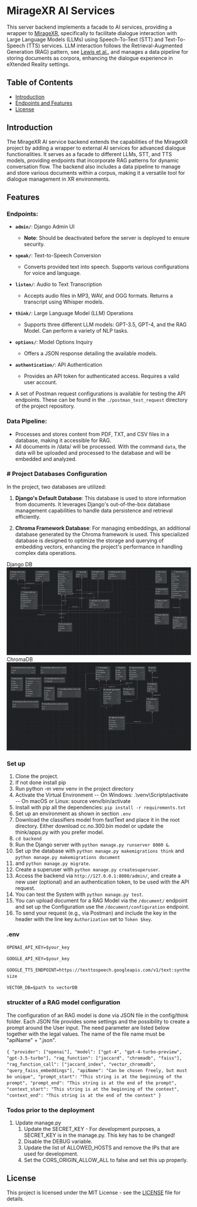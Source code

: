 # MirageXR AI Services

This server backend implements a facade to AI services, providing a wrapper to [MirageXR](https://github.com/WEKIT-ECS/MIRAGE-XR), 
specifically to facilitate dialogue interaction with Large Language Models (LLMs) using Speech-To-Text (STT) and Text-To-Speech 
(TTS) services. LLM interaction follows the Retrieval-Augmented Generation (RAG) pattern, see [Lewis et al.](https://arxiv.org/abs/2005.11401),
and manages a data pipeline for storing documents as corpora, enhancing the dialogue experience in eXtended Reality settings.

## Table of Contents

- [Introduction](#introduction)
- [Endpoints and Features](#features)
- [License](#license)

## Introduction

The MirageXR AI service backend extends the capabilities of the MirageXR project by adding a wrapper to external AI services 
for advanced dialogue functionalities. It serves as a facade to different LLMs, STT, and TTS models, providing endpoints 
that incorporate RAG patterns for dynamic conversation flow. The backend also includes a data pipeline to manage and store 
various documents within a corpus, making it a versatile tool for dialogue management in XR environments.

## Features

### Endpoints:

- **`admin/`**: Django Admin UI
  - **Note**: Should be deactivated before the server is deployed to ensure security.
- **`speak/`**: Text-to-Speech Conversion
  - Converts provided text into speech. Supports various configurations for voice and language.
- **`listen/`**: Audio to Text Transcription
  - Accepts audio files in MP3, WAV, and OGG formats. Returns a transcript using Whisper models.
- **`think/`**: Large Language Model (LLM) Operations
  - Supports three different LLM models: GPT-3.5, GPT-4, and the RAG Model. Can perform a variety of NLP tasks.
- **`options/`**: Model Options Inquiry
  - Offers a JSON response detailing the available models.
- **`authentication/`**: API Authentication
  - Provides an API token for authenticated access. Requires a valid user account.

- A set of Postman request configurations is available for testing the API endpoints. These can be found in the `./postman_test_request` directory of the project repository.


### Data Pipeline:

- Processes and stores content from PDF, TXT, and CSV files in a database, making it accessible for RAG. 
- All documents in /data/ will be processed. With the command `data`, the data will be uploaded  and processed to the database and will be embedded and analyzed.

### # Project Databases Configuration

In the project, two databases are utilized:

1. **Django's Default Database**: This database is used to store information from documents. It leverages Django's out-of-the-box database management capabilities to handle data persistence and retrieval efficiently.

2. **Chroma Framework Database**: For managing embeddings, an additional database generated by the Chroma framework is used. This specialized database is designed to optimize the storage and querying of embedding vectors, enhancing the project's performance in handling complex data operations.



Django DB 
![DjangoDB.png](readMe/DjangoDB.png)
ChromaDB
![chromaDB.png](readMe/chromaDB.png)

### Set up
1. Clone the project.
2. If not done install pip
3. Run python -m venv venv in the project directory
4. Activate the Virtual Environment -- On Windows: .\venv\Scripts\activate -- On macOS or Linux: source venv/bin/activate
5. Install with pip all the dependencies: `pip install -r requirements.txt`
6. Set up an environment as shown in section `.env`
7. Download the classifiers model from fastText and place it in the root directory. Either download cc.no.300.bin model 
or update the think/apps.py with you prefer model.
8. `cd backend`
9. Run the Django server with `python manage.py runserver 8000 &`.
10. Set up the database with `python manage.py makemigrations think` and `python manage.py makemigrations document`
11. and `python manage.py migrate`.
12. Create a superuser with `python manage.py createsuperuser`.
13. Access the backend via `http://127.0.0.1:8000/admin/`, and create a new user (optional) and an authentication token, to be used with the API request.
14. You can test the System with `python manage.py test`. 
15. You can upload document for a RAG Model via the `/document/` endpoint and set up the Configuration use the `/document/configuration` endpoint.
16. To send your request (e.g., via Postman) and include the key in the header with the line key `Authorization` set to `Token $key`.

### .env

`OPENAI_API_KEY=$your_key`

`GOOGLE_API_KEY=$your_key`

`GOOGLE_TTS_ENDPOINT=https://texttospeech.googleapis.com/v1/text:synthesize`

`VECTOR_DB=$path to vectorDB`

### struckter of a RAG model configuration
The configuration of an RAG model is done via JSON file in the config/think folder. Each JSON file provides some settings 
and the possibility to create a prompt around the User input. The need parameter are listed below together with the legal 
values. The name of the file name must be "apiName" + ".json". 

` {
  "provider": ["openai"],
  "model": ["gpt-4", "gpt-4-turbo-preview", "gpt-3.5-turbo"],
  "rag_function": ["jaccard", "chromadb", "faiss"],
  "rag_function_call": ["jaccard_index", "vector_chromadb", "query_faiss_embeddings"],
  "apiName": "Can be chosen freely, but must be unique",
  "prompt_start": "This string is at the beginning of the prompt",
  "prompt_end": "This string is at the end of the prompt",
  "context_start": "This string is at the beginning of the context",
  "context_end": "This string is at the end of the context"
}
`

### Todos prior to the deployment
1. Update manage.py
   1. Update the SECRET_KEY - For development purposes, a SECRET_KEY is in the manage.py. This key has to be changed!
   2. Disable the DEBUG variable.
   3. Update the list of ALLOWED_HOSTS and remove the IPs that are used for development.
   4. Set the CORS_ORIGIN_ALLOW_ALL to false and set this up properly.

## License

This project is licensed under the MIT License - see the [LICENSE](readMe/License.md) file for details.
